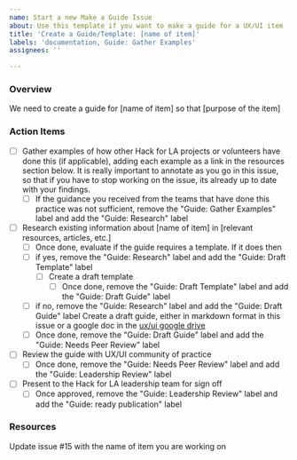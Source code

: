 ```yaml
---
name: Start a new Make a Guide Issue
about: Use this template if you want to make a guide for a UX/UI item
title: 'Create a Guide/Template: [name of item]'
labels: 'documentation, Guide: Gather Examples'
assignees: ''

---
```


### Overview
We need to create a guide for [name of item] so that [purpose of the item]

### Action Items
- [ ] Gather examples of how other Hack for LA projects or volunteers have done this (if applicable), adding each example as a link in the resources section below. It is really important to annotate as you go in this issue, so that if you have to stop working on the issue, its already up to date with your findings.
   - [ ] If the guidance you received from the teams that have done this practice was not sufficient, remove the "Guide: Gather Examples" label and add the "Guide: Research" label
- [ ] Research existing information about [name of item] in [relevant resources, articles, etc.]
   - [ ] Once done, evaluate if the guide requires a template.  If it does then 
   - [ ] if yes, remove the "Guide: Research" label and add the "Guide: Draft Template" label
      - [ ] Create a draft template
         - [ ] Once done, remove the "Guide: Draft Template" label and add the "Guide: Draft Guide" label
   - [ ] if no, remove the "Guide: Research" label and add the "Guide: Draft Guide" label
Create a draft guide, either in markdown format in this issue or a google doc in the [ux/ui google drive](https://drive.google.com/drive/u/1/folders/1os-4KyGnL0SXIeyfoDICOEpG5CO_1MaV)
    - [ ] Once done, remove the "Guide: Draft Guide" label and add the "Guide: Needs Peer Review" label
- [ ] Review the guide with UX/UI community of practice
   - [ ] Once done, remove the "Guide: Needs Peer Review" label and add the "Guide: Leadership Review" label
- [ ] Present to the Hack for LA leadership team for sign off
   - [ ] Once approved, remove the "Guide: Leadership Review" label and add the "Guide: ready publication" label

### Resources
Update issue #15 with the name of item you are working on
